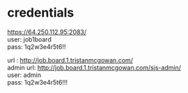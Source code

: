 # credentials

https://64.250.112.95:2083/  
user: job1board  
pass: 1q2w3e4r5t6!!  

url : http://job.board.1.tristanmcgowan.com/  
admin url: http://job.board.1.tristanmcgowan.com/sjs-admin/  
user: admin  
pass: 1q2w3e4r5t6!!!  
